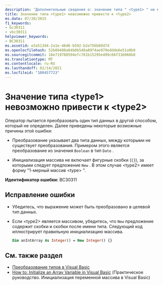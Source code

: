 ```yaml
---
description: 'Дополнительные сведения о: значение типа " <type1> " не может быть преобразовано в " <type2> "'
title: Значение типа <type1> невозможно привести к <type2>
ms.date: 07/20/2015
f1_keywords:
- bc30311
- vbc30311
helpviewer_keywords:
- BC30311
ms.assetid: e3a513d4-2a1e-46d6-b592-b2e756b89d7d
ms.openlocfilehash: 52b89480a84b0b548a89f4ae979eddde6e51a9b9
ms.sourcegitcommit: 10e719780594efc781b15295e499c66f316068b8
ms.translationtype: MT
ms.contentlocale: ru-RU
ms.lasthandoff: 02/14/2021
ms.locfileid: "100457723"
---
```

# <a name="value-of-type-type1-cannot-be-converted-to-type2"></a>Значение типа \<type1> невозможно привести к \<type2>

Оператор пытается преобразовать один тип данных в другой способом, который не определен. Далее приведены некоторые возможные причины этой ошибки:

- Преобразование указывает два типа данных, между которыми не существует преобразования. Примером этого является преобразование из значения `Boolean` в тип `Date` .

- Инициализация массива не включает фигурные скобки (`{}`), за которыми следует предложение `New` . В этом случае \<type2> имеет форму "1-мерный массив \<type> ".

**Идентификатор ошибки:** BC30311

## <a name="to-correct-this-error"></a>Исправление ошибки

- Убедитесь, что выражение может быть преобразовано в целевой тип данных.

- Если \<type2> является массивом, убедитесь, что `New` предложение содержит скобки и скобки после имени типа. Следующий код иллюстрирует правильную инициализацию массива.

  ```vb
  Dim anIntArray As Integer() = New Integer() {}
  ```

## <a name="see-also"></a>См. также раздел

- [Преобразование типов в Visual Basic](../programming-guide/language-features/data-types/type-conversions.md)
- [How to: Initialize an Array Variable in Visual Basic](../programming-guide/language-features/arrays/how-to-initialize-an-array-variable.md) (Практическое руководство. Инициализация переменной массива в Visual Basic)
